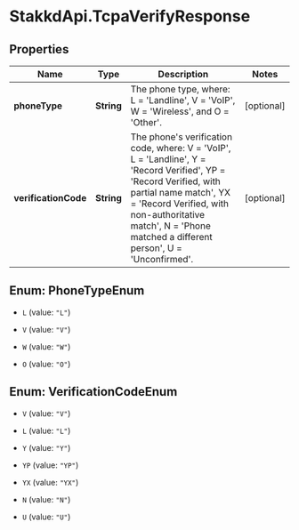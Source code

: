 # StakkdApi.TcpaVerifyResponse

## Properties

Name | Type | Description | Notes
------------ | ------------- | ------------- | -------------
**phoneType** | **String** | The phone type, where: L &#x3D; &#39;Landline&#39;, V &#x3D; &#39;VoIP&#39;, W &#x3D; &#39;Wireless&#39;, and O &#x3D; &#39;Other&#39;. | [optional] 
**verificationCode** | **String** | The phone&#39;s verification code, where: V &#x3D; &#39;VoIP&#39;, L &#x3D; &#39;Landline&#39;, Y &#x3D; &#39;Record Verified&#39;, YP &#x3D; &#39;Record Verified, with partial name match&#39;, YX &#x3D; &#39;Record Verified, with non-authoritative match&#39;, N &#x3D; &#39;Phone matched a different person&#39;, U &#x3D; &#39;Unconfirmed&#39;. | [optional] 



## Enum: PhoneTypeEnum


* `L` (value: `"L"`)

* `V` (value: `"V"`)

* `W` (value: `"W"`)

* `O` (value: `"O"`)





## Enum: VerificationCodeEnum


* `V` (value: `"V"`)

* `L` (value: `"L"`)

* `Y` (value: `"Y"`)

* `YP` (value: `"YP"`)

* `YX` (value: `"YX"`)

* `N` (value: `"N"`)

* `U` (value: `"U"`)




